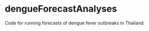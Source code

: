 dengueForecastAnalyses
======================

Code for running forecasts of dengue fever outbreaks in Thailand.
